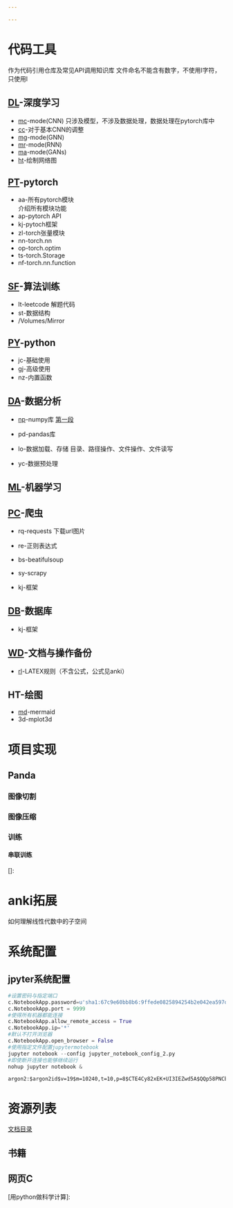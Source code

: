 ```yaml
---

---
```


<script src="ut.js" type="text/javascript"></script>

# 代码工具

作为代码引用仓库及常见API调用知识库
文件命名不能含有数字，不使用I字符，只使用l

## [DL](.//toolbox/DL)-深度学习

- [mc](.//toolbox/DL/mc.md)-mode(CNN)
  只涉及模型，不涉及数据处理，数据处理在pytorch库中
- [cc](.//toolbox/DL/cc.md)-对于基本CNN的调整
- [mg](.//toolbox/DL/mg.md)-mode(GNN)
- [mr](.//toolbox/DL/mr.md)-mode(RNN)
- [ma](.//toolbox/DL/ma.md)-mode(GANs)
- [ht](.//toolbox/DL/ht.md)-绘制网络图

## [PT](.//toolbox/PT)-pytorch

- aa-所有pytorch模块   
  介绍所有模块功能
- ap-pytorch API
- kj-pytoch框架
- zl-torch张量模块
- nn-torch.nn
- op-torch.optim
- ts-torch.Storage
- nf-torch.nn.function

## [SF](.//toolbox/SF)-算法训练

- lt-leetcode
  解题代码
- st-数据结构
- /Volumes/Mirror

## [PY](.//toolbox/PY)-python

- jc-基础使用
- [gj](.//toolbox/PY/gj.md)-高级使用
- nz-内置函数

## [DA](.//toolbox/DA)-数据分析

- [np](.//toolbox/DA/np.md)-numpy库
  [第一段][1]
- pd-pandas库
- lo-数据加载、存储
  目录、路径操作、文件操作、文件读写

- yc-数据预处理

## [ML](.//toolbox/ML)-机器学习

## [PC](.//toolbox/PC)-爬虫

- rq-requests
  下载url图片
- re-正则表达式
- bs-beatifulsoup
- sy-scrapy

- kj-框架

## [DB](.//toolbox/DB)-数据库

- kj-框架

## [WD](.//toolbox/WD)-文档与操作备份

- [rl](.//toolbox/wd/rl.md)-LATEX规则（不含公式，公式见anki）

## HT-绘图

- [md](.//toolbox/wd/md.md)-mermaid
- 3d-mplot3d

# 项目实现

## Panda

### 图像切割

### 图像压缩

### 训练

#### 串联训练

[]: 



# anki拓展

如何理解线性代数中的子空间

# 系统配置

## jpyter系统配置

```python
#设置密码与指定端口
c.NotebookApp.password=u'sha1:67c9e60bb8b6:9ffede0825894254b2e042ea597d771089e11aed'
c.NotebookApp.port = 9999
#使得所有机器都能连接
c.NotebookApp.allow_remote_access = True
c.NotebookApp.ip='*'
#默认不打开浏览器
c.NotebookApp.open_browser = False
#使用指定文件配置jupytermotebook
jupyter notebook --config jupyter_notebook_config_2.py
#即使断开连接也能够继续运行
nohup jupyter notebook &
```

```
argon2:$argon2id$v=19$m=10240,t=10,p=8$CTE4Cy82xEK+UI3IEZwd5A$QQp58PNCbEfmJABqe4Jf0A
```



# 资源列表

[文档目录](../../../Document/)

## 书籍

[1]:../../../Document/Coding/python&数据分析/用Python做科学计算-中文版.pdf



## 网页C

[2]: https://zh.wikipedia.org/wiki/Help:%E6%95%B0%E5%AD%A6%E5%85%AC%E5%BC%8
[用python做科学计算]: 